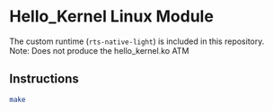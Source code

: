 # Hello_Kernel Linux Module 
The custom runtime (`rts-native-light`) is included in this repository.    
Note: Does not produce the hello_kernel.ko ATM

## Instructions

   ```bash
   make
   ```

